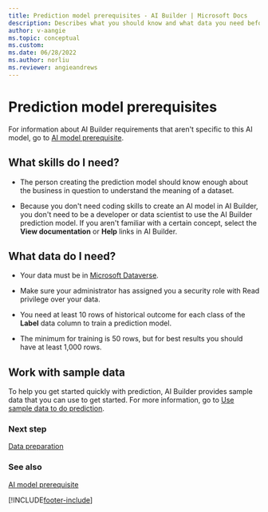 ```yaml
---
title: Prediction model prerequisites - AI Builder | Microsoft Docs
description: Describes what you should know and what data you need before you can build a prediction model in AI Builder.
author: v-aangie
ms.topic: conceptual
ms.custom:
ms.date: 06/28/2022
ms.author: norliu
ms.reviewer: angieandrews
---
```


# Prediction model prerequisites

For information about AI Builder requirements that aren't specific to this AI model, go to [AI model prerequisite](build-model.md#prerequisite).

## What skills do I need?

- The person creating the prediction model should know enough about the business in question to understand the meaning of a dataset.

- Because you don't need coding skills to create an AI model in AI Builder, you don't need to be a developer or data scientist to use the AI Builder prediction model. If you aren't familiar with a certain concept, select the **View documentation** or **Help** links in AI Builder.

## What data do I need?

- Your data must be in [Microsoft Dataverse](/powerapps/maker/common-data-service/data-platform-intro).

- Make sure your administrator has assigned you a security role with Read privilege over your data.

- You need at least 10 rows of historical outcome for each class of the **Label** data column to train a prediction model.

- The minimum for training is 50 rows, but for best results you should have at least 1,000 rows.

## Work with sample data

To help you get started quickly with prediction, AI Builder provides sample data that you can use to get started. For more information, go to [Use sample data to do prediction](prediction-sample-data.md).

### Next step

[Data preparation](prediction-data-prep.md)

### See also

[AI model prerequisite](build-model.md#prerequisite)


[!INCLUDE[footer-include](includes/footer-banner.md)]